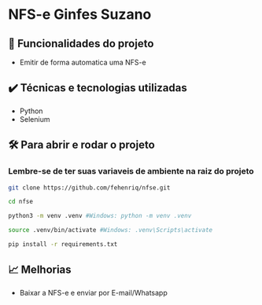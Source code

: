 # NFS-e Ginfes Suzano

## 🔨 Funcionalidades do projeto
- Emitir de forma automatica uma NFS-e

## ✔️ Técnicas e tecnologias utilizadas
- Python
- Selenium

## 🛠️ Para abrir e rodar o projeto

### Lembre-se de ter suas variaveis de ambiente na raiz do projeto

```bash
git clone https://github.com/fehenriq/nfse.git
```

```bash
cd nfse
```

```bash
python3 -m venv .venv #Windows: python -m venv .venv
```

```bash
source .venv/bin/activate #Windows: .venv\Scripts\activate
```

```bash
pip install -r requirements.txt
```

## 📈 Melhorias
- Baixar a NFS-e e enviar por E-mail/Whatsapp